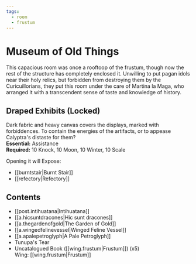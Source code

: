 ```yaml
---
tags:
  - room
  - frustum
---
```

# Museum of Old Things  
This capacious room was once a rooftoop of the frustum, though now the rest of the structure has completely enclosed it. Unwilling to put pagan idols near their holy relics, but forbidden from destroying them by the Curicuillorians, they put this room under the care of Martina la Maga, who arranged it with a transcendent sense of taste and knowledge of history.  
## Draped Exhibits (Locked)  
Dark fabric and heavy canvas covers the displays, marked with forbiddences. To contain the energies of the artifacts, or to appease Calyptra's distaste for them?  
**Essential:** Assistance  
**Required:** 10 Knock, 10 Moon, 10 Winter, 10 Scale  
  
Opening it will Expose:  
- [[burntstair|Burnt Stair]]
- [[refectory|Refectory]]  
## Contents  
- [[post.intihuatana|Intihuatana]]  
- [[a.hicsuntdracones|Hic sunt dracones]]  
- [[a.thegardenofgold|The Garden of Gold]] 
- [[a.wingedfelinevessel|Winged Feline Vessel]]  
- [[a.apalepetroglyph|A Pale Petroglyph]]
- Tunupa's Tear  
- Uncatalogued Book ([[wing.frustum|Frustum]]) (x5)
<br>Wing: [[wing.frustum|Frustum]]